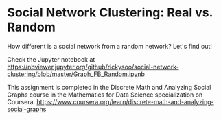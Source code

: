 # Social Network Clustering: Real vs. Random

How different is a social network from a random network? Let's find out!

Check the Jupyter notebook at https://nbviewer.jupyter.org/github/rickysoo/social-network-clustering/blob/master/Graph_FB_Random.ipynb

This assignment is completed in the Discrete Math and Analyzing Social Graphs course in the Mathematics for Data Science specialization on Coursera.
https://www.coursera.org/learn/discrete-math-and-analyzing-social-graphs
